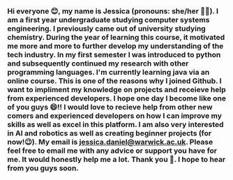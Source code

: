 ### Hi everyone 😊, my name is Jessica (pronouns: she/her 🧚‍♀️). I am a first year undergraduate studying computer systems engineering. I previously came out of university studying chemistry. During the year of learning this course, it motivated me more and more to further develop my understanding of the tech industry. In my first semester I was introduced to python and subsequently continued my research with other programming languages. I'm currently learning java via an online course. This is one of the reasons why I joined Github. I want to impliment my knowledge on projects and receieve help from experienced developers. I hope one day I become like one of you guys 😄!! I would love to recieve help from other new comers and experienced developers on how I can improve my skills as well as excel in this platform. I am also very interested in AI and robotics as well as creating beginner projects (for now!😉). My email is jessica.daniel@warwick.ac.uk. Please feel free to email me with any advice or support you have for me. It would honestly help me a lot. Thank you 🙏. I hope to hear from you guys soon.  





<!--
**JessDaniel22/JessDaniel22** is a ✨ _special_ ✨ repository because its `README.md` (this file) appears on your GitHub profile.

Here are some ideas to get you started:

- 🔭 I’m currently working on ...
- 🌱 I’m currently learning ...
- 👯 I’m looking to collaborate on ...
- 🤔 I’m looking for help with ...
- 💬 Ask me about ...
- 📫 How to reach me: ...
- 😄 Pronouns: ...
- ⚡ Fun fact: ...
-->
